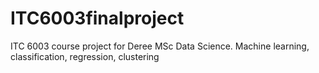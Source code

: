 # ITC6003finalproject
ITC 6003 course project for Deree MSc Data Science. Machine learning, classification, regression, clustering
